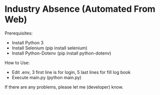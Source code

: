 # Industry Absence (Automated From Web)
Prerequisites:
- Install Python 3
- Install Selenium (pip install selenium)
- Install Python-Dotenv (pip install python-dotenv)

How to Use:
- Edit .env, 3 first line is for login, 5 last lines for fill log book
- Execute main.py (python main.py)

If there are any problems, please let me (developer) know. 